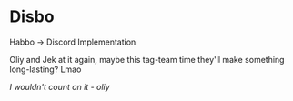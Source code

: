 # Disbo
Habbo -> Discord Implementation

Oliy and Jek at it again, maybe this tag-team time they'll make something long-lasting? Lmao

*I wouldn't count on it - oliy*
